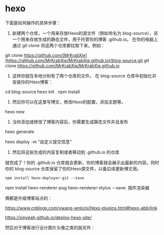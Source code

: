 # hexo

下面是如何操作的具体步骤：
1. 新建两个仓库，一个用来存放Hexo的源文件（例如命名为 blog-source），另一个用来存放生成的静态文件，用于托管你的博客 <username>.github.io。
   在你的电脑上通过 git clone 将这两个仓库都拉取下来。例如：

git clone https://github.com/[MrKrabXie](https://github.com/MrKrabXie/MrKrabXie.github.io)/blog-source.git
git clone  https://github.com/MrKrabXie/MrKrabXie.github.io

1. 这样你就在本地分别有了两个仓库的文件。
   在 blog-source 仓库中初始化并安装你的Hexo博客：

cd blog-source
hexo init .
npm install

1. 然后你可以在这里写博文，修改Hexo的配置，添加主题等。

hexo new

1. 当你添加或修改了博客内容后，你需要生成静态文件并且发布

hexo generate

hexo deploy -m "自定义提交信息”

1. 然后将这些生成的内容复制或者移动到 <username>.github.io 的仓库

就完成了！你的 <username>.github.io 仓库就会更新，你的博客就会展示出最新的内容。同时你的 blog-source 仓库保留了你的Hexo源文件，以备后续更新博文用。



`npm install hexo-deployer-git --save`

npm install hexo-renderer-pug hexo-renderer-stylus --save. 插件渲染器

俩都是升级博客站点的：

https://www.cnblogs.com/ywang-wnlo/p/Hexo-plugins.html#hexo-abbrlink

https://xinyeah.github.io/deploy-hexo-site/

然后对于博客进行设计图片头像之类的就另外：